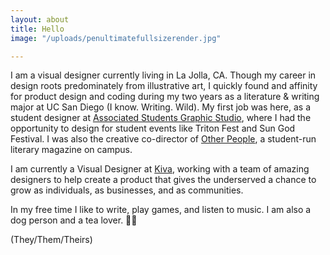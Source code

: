 ```yaml
---
layout: about
title: Hello
image: "/uploads/penultimatefullsizerender.jpg"

---
```

I am a visual designer currently living in La Jolla, CA. Though my career in design roots predominately from illustrative art, I quickly found and affinity for product design and coding during my two years as a literature & writing major at UC San Diego (I know. Writing. Wild). My first job was here, as a student designer at [Associated Students Graphic Studio](https://asgraphicstudio.ucsd.edu "AS Graphic Studio"), where I had the opportunity to design for student events like Triton Fest and Sun God Festival. I was also the creative co-director of [Other People](otherpeoplesd.com "Other People"), a student-run literary magazine on campus.

I am currently a Visual Designer at [Kiva](Kiva.org "Kiva.org"), working with a team of amazing designers to help create a product that gives the underserved a chance to grow as individuals,  as businesses, and as communities.

In my free time I like to write, play games, and listen to music. I am also a dog person and a tea lover. 🐶🍵

(They/Them/Theirs)